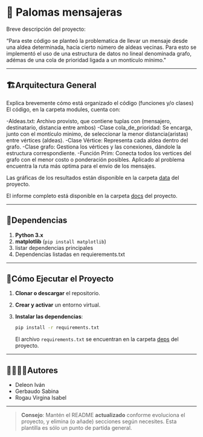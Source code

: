 # 🐍 Palomas mensajeras

Breve descripción del proyecto:

“Para este código se planteó la problematica de llevar un mensaje desde una aldea determinada, hacia cierto número de aldeas vecinas. Para esto se implementó el uso de una estructura de datos no lineal denominada grafo, adémas de una cola de prioridad ligada a un montículo mínimo."

---
## 🏗Arquitectura General

Explica brevemente cómo está organizado el código (funciones y/o clases)
El código, en la carpeta modules, cuenta con:

   -Aldeas.txt: Archivo provisto, que contiene tuplas con (mensajero, destinatario, distancia entre ambos)
   -Clase cola_de_prioridad: Se encarga, junto con el montículo minimo, de seleccionar la menor distancia(aristas) entre vértices (aldeas).
   -Clase Vértice: Representa cada aldea dentro del grafo. 
   -Clase grafo: Gestiona los vértices y las conexiones, dándole la estructura correspondiente.
   -Función Prim: Conecta todos los vertices del grafo con el menor costo o ponderación posibles. Aplicado al problema encuentra la ruta más optima para el envio de los mensajes.

Las gráficas de los resultados están disponible en la carpeta [data](./data) del proyecto.

El informe completo está disponible en la carpeta [docs](./docs) del proyecto.

---
## 📑Dependencias

1. **Python 3.x**
2. **matplotlib** (`pip install matplotlib`)
3. listar dependencias principales
4. Dependencias listadas en requierements.txt

---
## 🚀Cómo Ejecutar el Proyecto
1. **Clonar o descargar** el repositorio.

2. **Crear y activar** un entorno virtual.

3. **Instalar las dependencias**:
   ```bash
   pip install -r requirements.txt
   ```
   El archivo `requirements.txt` se encuentran en la carpeta [deps](./deps) del proyecto.

---
## 🙎‍♀️🙎‍♂️Autores

- Deleon Iván 
- Gerbaudo Sabina
- Rogau Virgina Isabel

---

> **Consejo**: Mantén el README **actualizado** conforme evoluciona el proyecto, y elimina (o añade) secciones según necesites. Esta plantilla es sólo un punto de partida general.

